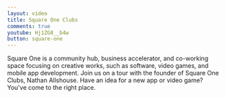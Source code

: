 ```yaml
---
layout: video
title: Square One Clubs
comments: true
youtube: Hj1ZG8__b4w
button: square-one
---
```


Square One is a community hub, business accelerator, and co-working space focusing on creative works, such as software, video games, and mobile app development. Join us on a tour with the founder of Square One Clubs, Nathan Allshouse. Have an idea for a new app or video game? You've come to the right place.  
